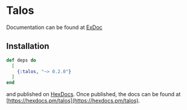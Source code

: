 # Talos

Documentation can be found at [ExDoc](https://hexdocs.pm/talos/)


## Installation

```elixir
def deps do
  [
    {:talos, "~> 0.2.0"}
  ]
end
```

and published on [HexDocs](https://hexdocs.pm). Once published, the docs can
be found at [https://hexdocs.pm/talos](https://hexdocs.pm/talos).

